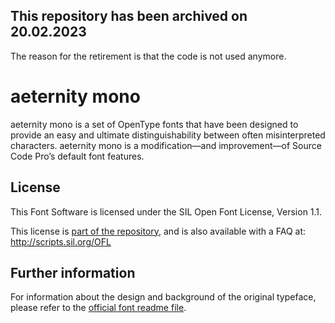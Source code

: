 ## This repository has been archived on 20.02.2023
The reason for the retirement is that the code is not used anymore.

# aeternity mono

aeternity mono is a set of OpenType fonts that have been designed to provide an easy and ultimate distinguishability between often misinterpreted characters. aeternity mono is a modification—and improvement—of Source Code Pro’s default font features.

## License

This Font Software is licensed under the SIL Open Font License, Version 1.1.

This license is [part of the repository](LICENSE.md), and is also available with a FAQ at: http://scripts.sil.org/OFL

## Further information

For information about the design and background of the original typeface, please refer to the [official font readme file](https://www.adobe.com/products/type/font-information/source-code-pro-readme.html).
